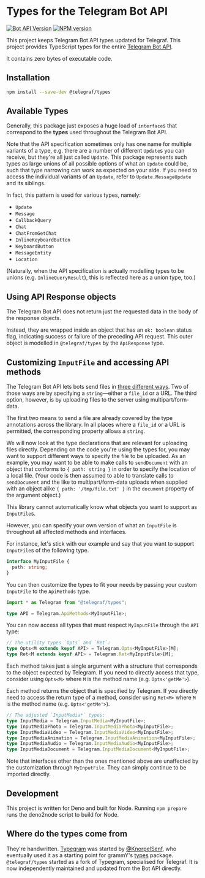 # Types for the Telegram Bot API

[![Bot API Version](https://img.shields.io/badge/Bot%20API-v9.0-f36caf.svg?style=flat-square&logo=Telegram&labelColor=white&color=blue)](https://core.telegram.org/bots/api) [![NPM version](https://img.shields.io/npm/v/@telegraf/types?style=flat-square&logo=npm&labelColor=fff&color=c53635)](https://npmjs.com/package/@telegraf/types)

This project keeps Telegram Bot API types updated for Telegraf. This project provides TypeScript types for the entire [Telegram Bot API](https://core.telegram.org/bots/api).

It contains zero bytes of executable code.

## Installation

```bash
npm install --save-dev @telegraf/types
```

## Available Types

Generally, this package just exposes a huge load of `interface`s that correspond to the **types** used throughout the Telegram Bot API.

Note that the API specification sometimes only has one name for multiple variants of a type, e.g. there are a number of different `Update`s you can receive, but they're all just called `Update`.
This package represents such types as large unions of all possible options of what an `Update` could be, such that type narrowing can work as expected on your side.
If you need to access the individual variants of an `Update`, refer to `Update.MessageUpdate` and its siblings.

In fact, this pattern is used for various types, namely:

- `Update`
- `Message`
- `CallbackQuery`
- `Chat`
- `ChatFromGetChat`
- `InlineKeyboardButton`
- `KeyboardButton`
- `MessageEntity`
- `Location`

(Naturally, when the API specification is actually modelling types to be unions (e.g. `InlineQueryResult`), this is reflected here as a union type, too.)

## Using API Response objects

The Telegram Bot API does not return just the requested data in the body of the response objects.

Instead, they are wrapped inside an object that has an `ok: boolean` status flag, indicating success or failure of the preceding API request.
This outer object is modelled in `@telegraf/types` by the `ApiResponse` type.

## Customizing `InputFile` and accessing API methods

The Telegram Bot API lets bots send files in [three different ways](https://core.telegram.org/bots/api#sending-files).
Two of those ways are by specifying a `string`—either a `file_id` or a URL.
The third option, however, is by uploading files to the server using multipart/form-data.

The first two means to send a file are already covered by the type annotations across the library.
In all places where a `file_id` or a URL is permitted, the corresponding property allows a `string`.

We will now look at the type declarations that are relevant for uploading files directly.
Depending on the code you're using the types for, you may want to support different ways to specify the file to be uploaded.
As an example, you may want to be able to make calls to `sendDocument` with an object that conforms to `{ path: string }` in order to specify the location of a local file.
(Your code is then assumed to able to translate calls to `sendDocument` and the like to multipart/form-data uploads when supplied with an object alike `{ path: '/tmp/file.txt' }` in the `document` property of the argument object.)

This library cannot automatically know what objects you want to support as `InputFile`s.

However, you can specify your own version of what an `InputFile` is throughout all affected methods and interfaces.

For instance, let's stick with our example and say that you want to support `InputFile`s of the following type.

```ts
interface MyInputFile {
  path: string;
}
```

You can then customize the types to fit your needs by passing your custom `InputFile` to the `ApiMethods` type.

```ts
import * as Telegram from "@telegraf/types";

type API = Telegram.ApiMethods<MyInputFile>;
```

You can now access all types that must respect `MyInputFile` through the `API` type:

```ts
// The utility types `Opts` and `Ret`:
type Opts<M extends keyof API> = Telegram.Opts<MyInputFile>[M];
type Ret<M extends keyof API> = Telegram.Ret<MyInputFile>[M];
```

Each method takes just a single argument with a structure that corresponds to the object expected by Telegram.
If you need to directly access that type, consider using `Opts<M>` where `M` is the method name (e.g. `Opts<'getMe'>`).

Each method returns the object that is specified by Telegram.
If you directly need to access the return type of a method, consider using `Ret<M>` where `M` is the method name (e.g. `Opts<'getMe'>`).

```ts
// The adjusted `InputMedia*` types:
type InputMedia = Telegram.InputMedia<MyInputFile>;
type InputMediaPhoto = Telegram.InputMediaPhoto<MyInputFile>;
type InputMediaVideo = Telegram.InputMediaVideo<MyInputFile>;
type InputMediaAnimation = Telegram.InputMediaAnimation<MyInputFile>;
type InputMediaAudio = Telegram.InputMediaAudio<MyInputFile>;
type InputMediaDocument = Telegram.InputMediaDocument<MyInputFile>;
```

Note that interfaces other than the ones mentioned above are unaffected by the customization through `MyInputFile`.
They can simply continue to be imported directly.

## Development

This project is written for Deno and built for Node. Running `npm prepare` runs the deno2node script to build for Node.

## Where do the types come from

They're handwritten. [Typegram](https://github.com/KnorpelSenf/typegram) was started by [@KnorpelSenf](https://github.com/KnorpelSenf), who eventually used it as a starting point for grammY's [types](https://github.com/grammyjs/types) package. `@telegraf/types` started as a fork of Typegram, specialised for Telegraf. It is now independently maintained and updated from the Bot API directly.
